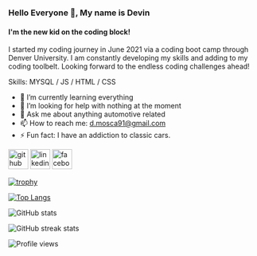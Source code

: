 ### Hello Everyone 👋, My name is Devin
#### I'm the new kid on the coding block!
I started my coding journey in June 2021 via a coding boot camp through Denver University. I am constantly developing my skills and adding to my coding toolbelt. Looking forward to the endless coding challenges ahead!

Skills: MYSQL / JS / HTML / CSS

- 🌱 I’m currently learning everything  
- 🤔 I’m looking for help with nothing at the moment 
- 💬 Ask me about anything automotive related 
- 📫 How to reach me: d.mosca91@gmail.com 
- ⚡ Fun fact: I have an addiction to classic cars. 


[<img src='https://cdn.jsdelivr.net/npm/simple-icons@3.0.1/icons/github.svg' alt='github' height='40'>](https://github.com/Dmosca2021)  [<img src='https://cdn.jsdelivr.net/npm/simple-icons@3.0.1/icons/linkedin.svg' alt='linkedin' height='40'>](https://www.linkedin.com/in/devin-mosca/)  [<img src='https://cdn.jsdelivr.net/npm/simple-icons@3.0.1/icons/facebook.svg' alt='facebook' height='40'>](https://www.facebook.com/devin.mosca)  

[![trophy](https://github-profile-trophy.vercel.app/?username=Dmosca2021&theme=juicyfresh&column=3&margin-w=15&margin-h=15)](https://github.com/ryo-ma/github-profile-trophy)

[![Top Langs](https://github-readme-stats.vercel.app/api/top-langs/?username=Dmosca2021&theme=darcula)](https://github.com/anuraghazra/github-readme-stats)

![GitHub stats](https://github-readme-stats.vercel.app/api?username=Dmosca2021&show_icons=true&theme=darcula)  

<!-- ![GitHub Activity Graph](https://activity-graph.herokuapp.com/graph?username=Dmosca2021&theme=darcula)   -->

![GitHub streak stats](https://github-readme-streak-stats.herokuapp.com/?user=Dmosca2021&theme=darcula)  

![Profile views](https://gpvc.arturio.dev/Dmosca2021)  
